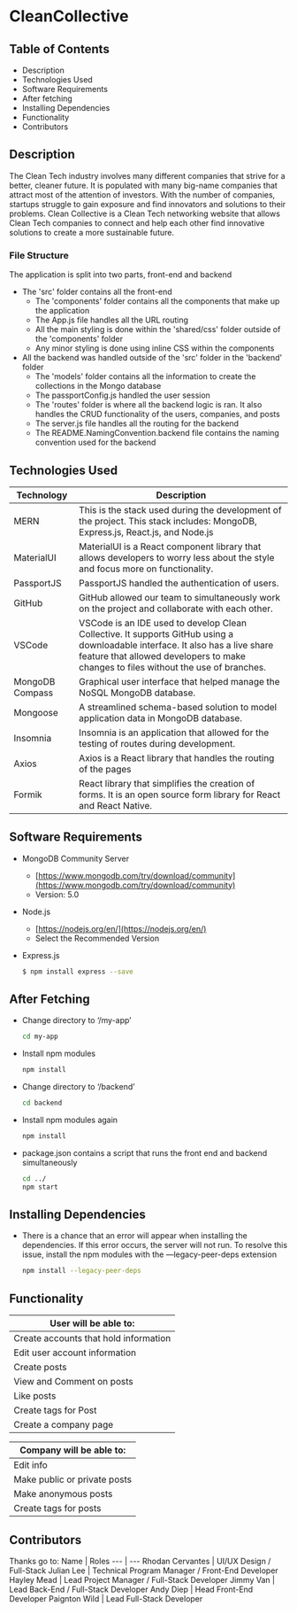 # CleanCollective

## Table of Contents

- Description
- Technologies Used
- Software Requirements
- After fetching
- Installing Dependencies
- Functionality
- Contributors

## Description

The Clean Tech industry involves many different companies that strive for a better, cleaner future. It is populated with many big-name companies that attract most of the attention of investors. With the number of companies, startups struggle to gain exposure and find innovators and solutions to their problems. Clean Collective is a Clean Tech networking website that allows Clean Tech companies to connect and help each other find innovative solutions to create a more sustainable future.

### File Structure
The application is split into two parts, front-end and backend
- The 'src' folder contains all the front-end
    - The 'components' folder contains all the components that make up the application
    - The App.js file handles all the URL routing
    - All the main styling is done within the 'shared/css' folder outside of the 'components' folder
    - Any minor styling is done using inline CSS within the components
-  All the backend was handled outside of the 'src' folder in the 'backend' folder
    - The 'models' folder contains all the information to create the collections in the Mongo database
    - The passportConfig.js handled the user session
    - The 'routes' folder is where all the backend logic is ran. It also handles the CRUD functionality of the users, companies, and posts
    - The server.js file handles all the routing for the backend
    - The README.NamingConvention.backend file contains the naming convention used for the backend

## Technologies Used 
Technology | Description 
--- | --- 
MERN | This is the stack used during the development of the project. This stack includes: MongoDB, Express.js, React.js, and Node.js
MaterialUI | MaterialUI is a React component library that allows developers to worry less about the style and focus more on functionality.
PassportJS | PassportJS handled the authentication of users.
GitHub | GitHub allowed our team to simultaneously work on the project and collaborate with each other. 
VSCode | VSCode is an IDE used to develop Clean Collective. It supports GitHub using a downloadable interface. It also has a live share feature that allowed developers to make changes to files without the use of branches.
MongoDB Compass | Graphical user interface that helped manage the NoSQL MongoDB database.
Mongoose | A streamlined schema-based solution to model application data in MongoDB database.
Insomnia | Insomnia is an application that allowed for the testing of routes during development.
Axios | Axios is a React library that handles the routing of the pages
Formik | React library that simplifies the creation of forms. It is an open source form library for React and React Native.


## Software Requirements 

- MongoDB Community Server 
    - [https://www.mongodb.com/try/download/community](https://www.mongodb.com/try/download/community)
    - Version: 5.0
- Node.js
    - [https://nodejs.org/en/](https://nodejs.org/en/)
    - Select the Recommended Version
- Express.js
    
    ```bash
    $ npm install express --save
    ```
    

## After Fetching 

- Change directory to ‘/my-app’
    
    ```bash
    cd my-app
    ```
    
- Install npm modules
    
    ```jsx
    npm install
    ```
    
- Change directory to ‘/backend’
    
    ```bash
    cd backend
    ```
    
- Install npm modules again
    
    ```bash
    npm install
    ```
    
- package.json contains a script that runs the front end and backend simultaneously
    
    ```bash
    cd ../
    npm start
    ```
    

## Installing Dependencies 

- There is a chance that an error will appear when installing the dependencies. If this error occurs, the server will not run. To resolve this issue, install the npm modules with the —legacy-peer-deps extension
  ```bash
  npm install --legacy-peer-deps
  ```
  
## Functionality 
User will be able to: |
--- |
Create accounts that hold information |
Edit user account information |
Create posts |
View and Comment on posts |
Like posts |
Create tags for Post |
Create a company page |

Company will be able to: |
--- |
Edit info |
Make public or private posts |
Make anonymous posts |
Create tags for posts |

## Contributors
Thanks go to:
Name | Roles
--- | ---
Rhodan Cervantes | UI/UX Design / Full-Stack
Julian Lee | Technical Program Manager / Front-End Developer
Hayley Mead | Lead Project Manager / Full-Stack Developer
Jimmy Van | Lead Back-End / Full-Stack Developer
Andy Diep | Head Front-End Developer
Paignton Wild | Lead Full-Stack Developer



